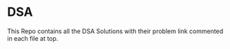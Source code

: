 # DSA

This Repo contains all the DSA Solutions with their problem link commented in each file at top.
